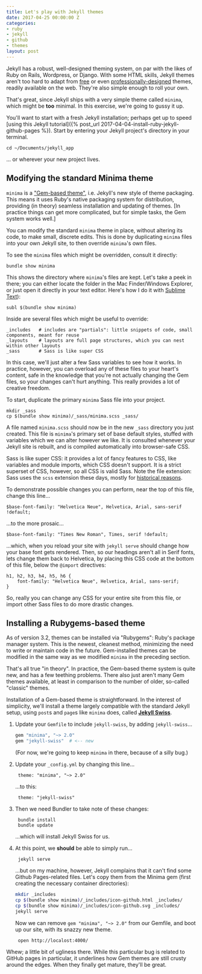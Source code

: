 ```yaml
---
title: Let's play with Jekyll themes
date: 2017-04-25 00:00:00 Z
categories:
- ruby
- jekyll
- github
- themes
layout: post
---
```


Jekyll has a robust, well-designed theming system, on par with the likes of Ruby on Rails, Wordpress, or Django.  With some HTML skills, Jekyll themes aren't too hard to adapt from [free](http://themes.jekyllrc.org/) or even [professionally-designed](https://jekyllthemes.io/) themes, readily available on the web.  They're also simple enough to roll your own.

That's great, since Jekyll ships with a very simple theme called `minima`, which might be __too__ minimal.  In this exercise, we're going to gussy it up.

You'll want to start with a fresh Jekyll installation; perhaps get up to speed [using this Jekyll tutorial]({% post_url 2017-04-04-install-ruby-jekyll-github-pages %}).  Start by entering your Jekyll project's directory in your terminal.

    cd ~/Documents/jekyll_app

... or wherever your new project lives.

## Modifying the standard Minima theme

`minima` is a ["Gem-based theme"](https://jekyllrb.com/docs/themes/), i.e. Jekyll's new style of theme packaging.  This means it uses Ruby's native packaging system for distribution, providing (in theory) seamless installation and updating of themes.  [In practice things can get more complicated, but for simple tasks, the Gem system works well.]

You can modify the standard `minima` theme in place, without altering its code, to make small, discrete edits.  This is done by duplicating `minima` files into your own Jekyll site, to then override `minima`'s own files.

To see the `minima` files which might be overridden, consult it directly:

    bundle show minima

This shows the directory where `minima`'s files are kept.  Let's take a peek in there; you can either locate the folder in the Mac Finder/Windows Explorer, or just open it directly in your text editor.   Here's how I do it with [Sublime Text](https://www.sublimetext.com/)):

    subl $(bundle show minima)

Inside are several files which might be useful to override:

    _includes   # includes are "partials": little snippets of code, small components, meant for reuse
    _layouts    # layouts are full page structures, which you can nest within other layouts
    _sass       # Sass is like super CSS

In this case, we'll just alter a few Sass variables to see how it works.  In practice, however, you can overload any of these files to your heart's content, safe in the knowledge that you're not actually changing the Gem files, so your changes can't hurt anything.  This really provides a lot of creative freedom.

To start, duplicate the primary `minima` Sass file into your project.

    mkdir _sass
    cp $(bundle show minima)/_sass/minima.scss _sass/

A file named `minima.scss` should now be in the new `_sass` directory you just created.  This file is `minima`'s primary set of base default styles, stuffed with variables which we can alter however we like.  It is consulted whenever your Jekyll site is rebuilt, and is compiled automatically into browser-safe CSS.

Sass is like super CSS: it provides a lot of fancy features to CSS, like variables and module imports, which CSS doesn't support.  It is a strict superset of CSS, however, so all CSS is valid Sass.  Note the file extension: Sass uses the `scss` extension these days, mostly for [historical reasons](http://thesassway.com/editorial/sass-vs-scss-which-syntax-is-better).

To demonstrate possible changes you can perform, near the top of this file, change this line...

    $base-font-family: "Helvetica Neue", Helvetica, Arial, sans-serif !default;

...to the more prosaic...

    $base-font-family: "Times New Roman", Times, serif !default;

...which, when you reload your site with `jekyll serve` should change how your base font gets rendered.  Then, so our headings aren't all in Serif fonts, lets change them back to Helvetica, by placing this CSS code at the bottom of this file, below the `@import` directives:

    h1, h2, h3, h4, h5, h6 {
        font-family: "Helvetica Neue", Helvetica, Arial, sans-serif;
    }

So, really you can change any CSS for your entire site from this file, or import other Sass files to do more drastic changes.


## Installing a Rubygems-based theme

As of version 3.2, themes can be installed via "Rubygems": Ruby's package manager system.  This is the newest, cleanest method, minimizing the need to write or maintain code in the future.  Gem-installed themes can be modified in the same way as we modified `minima` in the preceding section.

That's all true "in theory".  In practice, the Gem-based theme system is quite new, and has a few teething problems.  There also just aren't many Gem themes available, at least in comparison to the number of older, so-called "classic" themes.

Installation of a Gem-based theme is straightforward.  In the interest of simplicity, we'll install a theme largely compatible with the standard Jekyll setup, using `post`s and `page`s like `minima` does, called [__Jekyll Swiss__](https://rubygems.org/gems/jekyll-swiss).

1. Update your `Gemfile` to include `jekyll-swiss`, by adding `jekyll-swiss`...

    ```ruby
    gem "minima", "~> 2.0"
    gem "jekyll-swiss"  # <-- new
    ```

    (For now, we're going to keep `minima` in there, because of a silly bug.)

2. Update your `_config.yml` by changing this line...

        theme: "minima", "~> 2.0"

    ...to this:

        theme: "jekyll-swiss"

3. Then we need Bundler to take note of these changes:

        bundle install
        bundle update

    ...which will install Jekyll Swiss for us.

4. At this point, we __should__ be able to simply run...

        jekyll serve

    ...but on my machine, however, Jekyll complains that it can't find some Github Pages-related files.  Let's copy them from the Minima gem (first creating the necessary container directories):

    ```bash
    mkdir _includes
    cp $(bundle show minima)/_includes/icon-github.html _includes/
    cp $(bundle show minima)/_includes/icon-github.svg _includes/
    jekyll serve
    ```

    Now we can remove `gem "minima", "~> 2.0"` from our Gemfile, and boot up our site, with its snazzy new theme.

        open http://localost:4000/

Whew; a little bit of ugliness there.  While this particular bug is related to GitHub pages in particular, it underlines how Gem themes are still crusty around the edges.  When they finally get mature, they'll be great.
